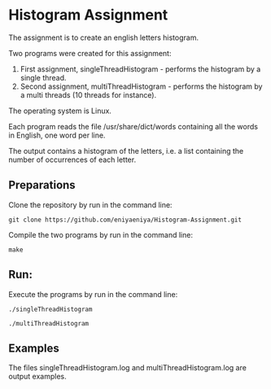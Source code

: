 # Histogram Assignment
The assignment is to create an english letters histogram.

Two programs were created for this assignment:
1. First assignment, singleThreadHistogram - performs the histogram by a single thread.
2. Second assignment, multiThreadHistogram - performs the histogram by a multi threads (10 threads for instance).

The operating system is Linux.

Each program reads the file /usr/share/dict/words containing all the words in English, one word per line.

The output contains a histogram of the letters, i.e. a list containing the number of occurrences of each letter.

## Preparations
Clone the repository by run in the command line:

`git clone https://github.com/eniyaeniya/Histogram-Assignment.git`

Compile the two programs by run in the command line:

`make`

## Run:
Execute the programs by run in the command line:

`./singleThreadHistogram`

`./multiThreadHistogram`

## Examples
The files singleThreadHistogram.log and multiThreadHistogram.log are output examples.
